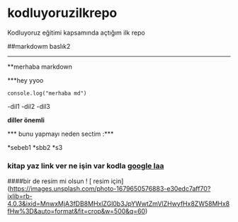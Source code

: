 # kodluyoruzilkrepo
Kodluyoruz eğitimi kapsamında açtığım ilk repo

##markdowm baslık2

----

**merhaba markdown

***hey yyoo

`console.log("merhaba md")`

-dil1
-dil2
-dil3

**diller önemli**

*** bunu yapmayı neden sectim :***

*sebeb1
*sbb2
*s3

### kitap yaz link ver ne işin var kodla [google laa](https://www.google.com/)

####bir de resim mi olsun 
! [ resim için] (https://images.unsplash.com/photo-1679650576883-e30edc7aff70?ixlib=rb-4.0.3&ixid=MnwxMjA3fDB8MHxlZGl0b3JpYWwtZmVlZHwyfHx8ZW58MHx8fHw%3D&auto=format&fit=crop&w=500&q=60)
